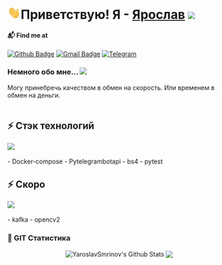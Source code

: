 <h1> <img src="https://raw.githubusercontent.com/ABSphreak/ABSphreak/master/gifs/Hi.gif" width="30px">Приветствую! Я - <a href="https://github.com/YaroslavSmrinov">Ярослав</a> <img src="https://emojis.slackmojis.com/emojis/images/1531849430/4246/blob-sunglasses.gif?1531849430" width="30px"></h1>
</h1>

#### 📬 Find me at
[![Github Badge](https://img.shields.io/badge/-Github-black?style=flat-square&logo=github&link=https://github.com/YaroslavSmrinov)](https://github.com/YaroslavSmrinov/YaroslavSmrinov) 
[![Gmail Badge](https://img.shields.io/badge/-Gmail-d14836?style=flat-square&logo=Gmail&logoColor=white&link=mailto:yar_smir@mail.ru)](mailto:yar_smir@mail.ru)
[![Telegram](https://img.shields.io/badge/telegram-1DA1F2.svg?style=for-the-badge&logo=telegram&logoColor=ffffff)](https://t.me/irs_sm)


### Немного обо мне...  <img src="https://media.giphy.com/media/VgCDAzcKvsR6OM0uWg/giphy.gif" width="50"> 
Могу принебречь качеством в обмен на скорость. Или временем в обмен на деньги. <br/><br/>




## ⚡️ Стэк технологий

<p >
  <a href="https://skillicons.dev">
    <img src="https://skillicons.dev/icons?i=git,py,django,docker,postgres,html,sqlite,flask,fastapi" />
  </a>
</p>
- Docker-compose
- Pytelegrambotapi
- bs4
- pytest

## ⚡️ Скоро

<p >
  <a href="https://skillicons.dev">
    <img src="https://skillicons.dev/icons?i=kafka" />
  </a>
</p>
- kafka
- opencv2

### 🚀 GIT Статистика
<p align="center">
<img align="center" src="https://github-readme-stats.vercel.app/api?username=YaroslavSmrinov&include_all_commits=true&show_icons=true&line_height=21&text_color=000&icon_color=000&bg_color=0,ea6161,ffc64d,fffc4d,52fa5a&theme=graywhite" alt="YaroslavSmrinov's Github Stats" />
<img align="center" src="https://github-readme-stats.vercel.app/api/top-langs/?username=YaroslavSmrinov&include_all_commits=true&line_height=27&layout=compact&text_color=000&icon_color=000&bg_color=0,ea6161,ffc64d,fffc4d,52fa5a&theme=graywhite" />
</p>
